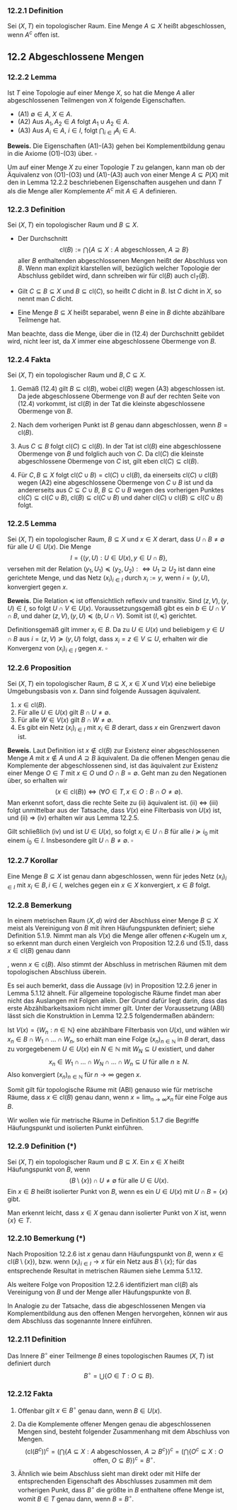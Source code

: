 ### 12.2.1 Definition

Sei $(X, T)$ ein topologischer Raum. Eine Menge $A \subseteq X$ heißt abgeschlossen, wenn $A^c$ offen ist.

## 12.2 Abgeschlossene Mengen

### 12.2.2 Lemma

Ist $T$ eine Topologie auf einer Menge $X$, so hat die Menge $A$ aller abgeschlossenen Teilmengen von $X$ folgende Eigenschaften.

- (A1) $\emptyset \in A$, $X \in A$.
- (A2) Aus $A_1, A_2 \in A$ folgt $A_1 \cup A_2 \in A$.
- (A3) Aus $A_i \in A$, $i \in I$, folgt $\bigcap_{i \in I} A_i \in A$.

**Beweis.** Die Eigenschaften (A1)-(A3) gehen bei Komplementbildung genau in die Axiome (O1)-(O3) über. $\square$

Um auf einer Menge $X$ zu einer Topologie $T$ zu gelangen, kann man ob der Äquivalenz von (O1)-(O3) und (A1)-(A3) auch von einer Menge $A \subseteq P(X)$ mit den in Lemma 12.2.2 beschriebenen Eigenschaften ausgehen und dann $T$ als die Menge aller Komplemente $A^c$ mit $A \in A$ definieren.

### 12.2.3 Definition

Sei $(X, T)$ ein topologischer Raum und $B \subseteq X$.

- Der Durchschnitt
  $$
  \text{cl}(B) := \bigcap \{ A \subseteq X : A \text{ abgeschlossen, } A \supseteq B \}
  $$
  aller $B$ enthaltenden abgeschlossenen Mengen heißt der Abschluss von $B$. Wenn man explizit klarstellen will, bezüglich welcher Topologie der Abschluss gebildet wird, dann schreiben wir für $\text{cl}(B)$ auch $\text{cl}_T(B)$.
  
- Gilt $C \subseteq B \subseteq X$ und $B \subseteq \text{cl}(C)$, so heißt $C$ dicht in $B$. Ist $C$ dicht in $X$, so nennt man $C$ dicht.

- Eine Menge $B \subseteq X$ heißt separabel, wenn $B$ eine in $B$ dichte abzählbare Teilmenge hat.

Man beachte, dass die Menge, über die in (12.4) der Durchschnitt gebildet wird, nicht leer ist, da $X$ immer eine abgeschlossene Obermenge von $B$.

### 12.2.4 Fakta

Sei $(X, T)$ ein topologischer Raum und $B, C \subseteq X$.

1. Gemäß (12.4) gilt $B \subseteq \text{cl}(B)$, wobei $\text{cl}(B)$ wegen (A3) abgeschlossen ist. Da jede abgeschlossene Obermenge von $B$ auf der rechten Seite von (12.4) vorkommt, ist $\text{cl}(B)$ in der Tat die kleinste abgeschlossene Obermenge von $B$.

2. Nach dem vorherigen Punkt ist $B$ genau dann abgeschlossen, wenn $B = \text{cl}(B)$.

3. Aus $C \subseteq B$ folgt $\text{cl}(C) \subseteq \text{cl}(B)$. In der Tat ist $\text{cl}(B)$ eine abgeschlossene Obermenge von $B$ und folglich auch von $C$. Da $\text{cl}(C)$ die kleinste abgeschlossene Obermenge von $C$ ist, gilt eben $\text{cl}(C) \subseteq \text{cl}(B)$.

4. Für $C, B \subseteq X$ folgt $\text{cl}(C \cup B) = \text{cl}(C) \cup \text{cl}(B)$, da einerseits $\text{cl}(C) \cup \text{cl}(B)$ wegen (A2) eine abgeschlossene Obermenge von $C \cup B$ ist und da andererseits aus $C \subseteq C \cup B$, $B \subseteq C \cup B$ wegen des vorherigen Punktes $\text{cl}(C) \subseteq \text{cl}(C \cup B)$, $\text{cl}(B) \subseteq \text{cl}(C \cup B)$ und daher $\text{cl}(C) \cup \text{cl}(B) \subseteq \text{cl}(C \cup B)$ folgt.

### 12.2.5 Lemma

Sei $(X, T)$ ein topologischer Raum, $B \subseteq X$ und $x \in X$ derart, dass $U \cap B \neq \emptyset$ für alle $U \in U(x)$. Die Menge
$$
I = \{(y, U) : U \in U(x), y \in U \cap B\},
$$
versehen mit der Relation $(y_1, U_1) \preceq (y_2, U_2) :\Leftrightarrow U_1 \supseteq U_2$ ist dann eine gerichtete Menge, und das Netz $(x_i)_{i \in I}$ durch $x_i := y$, wenn $i = (y, U)$, konvergiert gegen $x$.

**Beweis.** Die Relation $\preceq$ ist offensichtlich reflexiv und transitiv. Sind $(z, V), (y, U) \in I$, so folgt $U \cap V \in U(x)$. Voraussetzungsgemäß gibt es ein $b \in U \cap V \cap B$, und daher $(z, V), (y, U) \preceq (b, U \cap V)$. Somit ist $(I, \preceq)$ gerichtet.

Definitionsgemäß gilt immer $x_i \in B$. Da zu $U \in U(x)$ und beliebigem $y \in U \cap B$ aus $i = (z, V) \succeq (y, U)$ folgt, dass $x_i = z \in V \subseteq U$, erhalten wir die Konvergenz von $(x_i)_{i \in I}$ gegen $x$. $\square$

### 12.2.6 Proposition

Sei $(X, T)$ ein topologischer Raum, $B \subseteq X$, $x \in X$ und $V(x)$ eine beliebige Umgebungsbasis von $x$. Dann sind folgende Aussagen äquivalent.

1. $x \in \text{cl}(B)$.
2. Für alle $U \in U(x)$ gilt $B \cap U \neq \emptyset$.
3. Für alle $W \in V(x)$ gilt $B \cap W \neq \emptyset$.
4. Es gibt ein Netz $(x_i)_{i \in I}$ mit $x_i \in B$ derart, dass $x$ ein Grenzwert davon ist.

**Beweis.** Laut Definition ist $x \notin \text{cl}(B)$ zur Existenz einer abgeschlossenen Menge $A$ mit $x \notin A$ und $A \supseteq B$ äquivalent. Da die offenen Mengen genau die Komplemente der abgeschlossenen sind, ist das äquivalent zur Existenz einer Menge $O \in T$ mit $x \in O$ und $O \cap B = \emptyset$. Geht man zu den Negationen über, so erhalten wir
$$
(x \in \text{cl}(B)) \Leftrightarrow (\forall O \in T, x \in O : B \cap O \neq \emptyset).
$$
Man erkennt sofort, dass die rechte Seite zu (ii) äquivalent ist. (ii) $\Leftrightarrow$ (iii) folgt unmittelbar aus der Tatsache, dass $V(x)$ eine Filterbasis von $U(x)$ ist, und (ii) $\Rightarrow$ (iv) erhalten wir aus Lemma 12.2.5.

Gilt schließlich (iv) und ist $U \in U(x)$, so folgt $x_i \in U \cap B$ für alle $i \succeq i_0$ mit einem $i_0 \in I$. Insbesondere gilt $U \cap B \neq \emptyset$. $\square$

### 12.2.7 Korollar

Eine Menge $B \subseteq X$ ist genau dann abgeschlossen, wenn für jedes Netz $(x_i)_{i \in I}$ mit $x_i \in B, i \in I$, welches gegen ein $x \in X$ konvergiert, $x \in B$ folgt.

### 12.2.8 Bemerkung

In einem metrischen Raum $\langle X, d \rangle$ wird der Abschluss einer Menge $B \subseteq X$ meist als Vereinigung von $B$ mit ihren Häufungspunkten definiert; siehe Definition 5.1.9. Nimmt man als $V(x)$ die Menge aller offenen $\epsilon$-Kugeln um $x$, so erkennt man durch einen Vergleich von Proposition 12.2.6 und (5.1), dass $x \in \text{cl}(B)$ genau dann

, wenn $x \in \text{c}(B)$. Also stimmt der Abschluss in metrischen Räumen mit dem topologischen Abschluss überein.

Es sei auch bemerkt, dass die Aussage (iv) in Proposition 12.2.6 jener in Lemma 5.1.12 ähnelt. Für allgemeine topologische Räume findet man aber nicht das Auslangen mit Folgen allein. Der Grund dafür liegt darin, dass das erste Abzählbarkeitsaxiom nicht immer gilt. Unter der Voraussetzung (ABI) lässt sich die Konstruktion in Lemma 12.2.5 folgendermaßen abändern:

Ist $V(x) = \{W_n : n \in \mathbb{N}\}$ eine abzählbare Filterbasis von $U(x)$, und wählen wir $x_n \in B \cap W_1 \cap \dots \cap W_n$, so erhält man eine Folge $(x_n)_{n \in \mathbb{N}}$ in $B$ derart, dass zu vorgegebenem $U \in U(x)$ ein $N \in \mathbb{N}$ mit $W_N \subseteq U$ existiert, und daher
$$
x_n \in W_1 \cap \dots \cap W_N \cap \dots \cap W_n \subseteq U \text{ für alle } n \geq N.
$$
Also konvergiert $(x_n)_{n \in \mathbb{N}}$ für $n \to \infty$ gegen $x$.

Somit gilt für topologische Räume mit (ABI) genauso wie für metrische Räume, dass $x \in \text{cl}(B)$ genau dann, wenn $x = \lim_{n \to \infty} x_n$ für eine Folge aus $B$.

Wir wollen wie für metrische Räume in Definition 5.1.7 die Begriffe Häufungspunkt und isolierten Punkt einführen.

### 12.2.9 Definition (*)

Sei $(X, T)$ ein topologischer Raum und $B \subseteq X$. Ein $x \in X$ heißt Häufungspunkt von $B$, wenn
$$
(B \setminus \{x\}) \cap U \neq \emptyset \text{ für alle } U \in U(x).
$$
Ein $x \in B$ heißt isolierter Punkt von $B$, wenn es ein $U \in U(x)$ mit $U \cap B = \{x\}$ gibt.

Man erkennt leicht, dass $x \in X$ genau dann isolierter Punkt von $X$ ist, wenn $\{x\} \in T$.

### 12.2.10 Bemerkung (*)

Nach Proposition 12.2.6 ist $x$ genau dann Häufungspunkt von $B$, wenn $x \in \text{cl}(B \setminus \{x\})$, bzw. wenn $(x_i)_{i \in I} \to x$ für ein Netz aus $B \setminus \{x\}$; für das entsprechende Resultat in metrischen Räumen siehe Lemma 5.1.12.

Als weitere Folge von Proposition 12.2.6 identifiziert man $\text{cl}(B)$ als Vereinigung von $B$ und der Menge aller Häufungspunkte von $B$.

In Analogie zu der Tatsache, dass die abgeschlossenen Mengen via Komplementbildung aus den offenen Mengen hervorgehen, können wir aus dem Abschluss das sogenannte Innere einführen.

### 12.2.11 Definition

Das Innere $B^\circ$ einer Teilmenge $B$ eines topologischen Raumes $(X, T)$ ist definiert durch
$$
B^\circ = \bigcup \{O \in T : O \subseteq B\}.
$$

### 12.2.12 Fakta

1. Offenbar gilt $x \in B^\circ$ genau dann, wenn $B \in U(x)$.

2. Da die Komplemente offener Mengen genau die abgeschlossenen Mengen sind, besteht folgender Zusammenhang mit dem Abschluss von Mengen.
   $$
   (\text{cl}(B^c))^c = \left( \bigcap \{ A \subseteq X : A \text{ abgeschlossen, } A \supseteq B^c\} \right)^c
   = \left( \bigcap \{ O^c \subseteq X : O \text{ offen, } O \subseteq B \} \right)^c
   = B^\circ.
   $$

3. Ähnlich wie beim Abschluss sieht man direkt oder mit Hilfe der entsprechenden Eigenschaft des Abschlusses zusammen mit dem vorherigen Punkt, dass $B^\circ$ die größte in $B$ enthaltene offene Menge ist, womit $B \in T$ genau dann, wenn $B = B^\circ$.